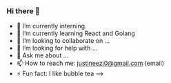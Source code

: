 ### Hi there 👋

- 🔭 I’m currently interning.
- 🌱 I’m currently learning React and Golang
- 👯 I’m looking to collaborate on ...
- 🤔 I’m looking for help with ...
- 💬 Ask me about ...
- 📫 How to reach me: justineezj0@gmail.com (email)
- ⚡ Fun fact: I like bubble tea
-->
